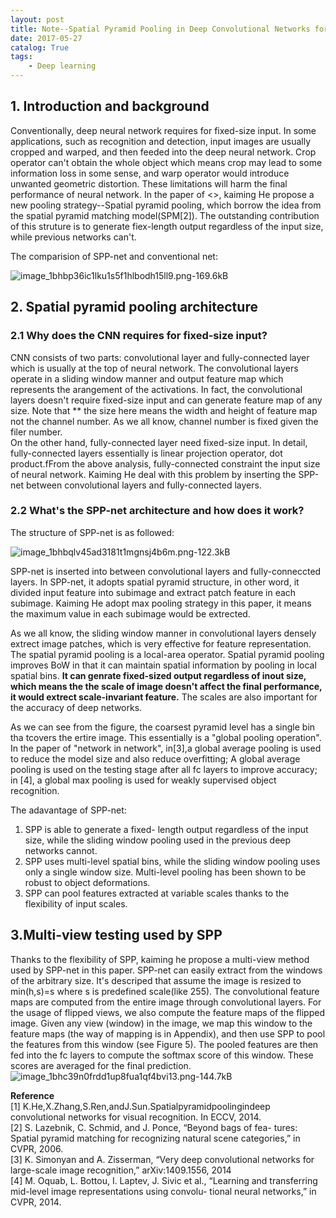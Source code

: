 ```yaml
---
layout: post
title: Note--Spatial Pyramid Pooling in Deep Convolutional Networks for Visual Recognition
date: 2017-05-27
catalog: True
tags:
    - Deep learning
---
```


## 1. Introduction and background  

Conventionally, deep neural network requires for fixed-size input. In some applications, such as recognition and detection, input images are usually cropped and warped, and then feeded into the deep neural network. Crop operator can't obtain the whole object which means crop may lead to some information loss in some sense, and warp operator would introduce unwanted geometric distortion. These limitations will harm the final performance of neural network. In the paper of <<Spatial Pyramid Pooling in Deep Convolutional Networks for Visual Recognition>>, kaiming He propose a new pooling strategy--Spatial pyramid pooling, which borrow the idea from the spatial pyramid matching model(SPM[2]). The outstanding contribution of this struture is to generate fiex-length output regardless of the input size, while previous networks can't. 

The comparision of SPP-net and conventional net:

![image_1bhbp36ic1lku1s5f1hlbodh15ll9.png-169.6kB][10]


[10]: http://static.zybuluo.com/GwanSiu/8x0a4pd8k6z1uj2eqyymuihi/image_1bhbp36ic1lku1s5f1hlbodh15ll9.png

## 2. Spatial pyramid pooling architecture

### 2.1 Why does the CNN requires for fixed-size input?

CNN consists of two parts: convolutional layer and fully-connected layer which is usually at the top of neural network. The convolutional layers operate in a sliding window manner and output feature map which represents the arangement of the activations. In fact, the convolutional layers doesn't require fixed-size input and can generate feature map of any size. Note that ** the size here means the width and height of feature map not the channel number. As we all know, channel number is fixed given the filer number.   
On the other hand, fully-connected layer need fixed-size input. In detail, fully-connected layers essentially is linear projection operator, dot product.fFrom the above analysis, fully-connected constraint the input size of neural network. Kaiming He deal with this problem by inserting the SPP-net between convolutional layers and fully-connected layers.

### 2.2 What's the SPP-net architecture and how does it work?

The structure of SPP-net is as followed:

![image_1bhbqlv45ad3181t1mgnsj4b6m.png-122.3kB][11]

[11]: http://static.zybuluo.com/GwanSiu/6ky8a9fsgltk6bgf2326h41c/image_1bhbqlv45ad3181t1mgnsj4b6m.png

SPP-net is inserted into between convolutional layers and fully-conneccted layers. In SPP-net, it adopts spatial pyramid structure, in other word, it divided input feature into subimage and extract patch feature in each subimage. Kaiming He adopt max pooling strategy in this paper, it means the maximum value in each subimage would be extrected.  

As we all know, the sliding window manner in convolutional layers densely extrect image patches, which is very effective for feature representation. The spatial pyramid pooling is a local-area operator. Spatial pyramid pooling improves BoW in that it can maintain spatial information by pooling in local spatial bins. **It can genrate fixed-sized output regardless of inout size, which means the the scale of image doesn't affect the final performance, it would extrect scale-invariant feature.** The scales are also important for the accuracy of deep networks.

As we can see from the figure, the coarsest pyramid level has a single bin tha tcovers the ertire image. This essentially is a "global pooling operation". In the paper of "network in network", in[3],a global average pooling is used to reduce the model size and also reduce overfitting; A global average pooling is used on the testing stage after all fc layers to improve accuracy; in [4], a global max pooling is used for weakly supervised object recognition.

The adavantage of SPP-net:
1. SPP is able to generate a fixed- length output regardless of the input size, while the sliding window pooling used in the previous deep networks cannot.  
2. SPP uses multi-level spatial bins, while the sliding window pooling uses only a single window size. Multi-level pooling has been shown to be robust to object deformations.  
3.  SPP can pool features extracted at variable scales thanks to the flexibility of input scales.  

## 3.Multi-view testing used by SPP  
Thanks to the flexibility of SPP, kaiming he propose a multi-view method used by SPP-net in this paper. SPP-net can easily extract from the windows of the arbitrary size. It's descriped that assume the image is resized to min(h,s)=s where s is predefined scale(like 255). The convolutional feature maps are computed from the entire image through convolutional layers. For the usage of
flipped views, we also compute the feature maps of the flipped image. Given any view (window) in the image, we map this window to the feature maps (the way of mapping is in Appendix), and then use SPP to pool the features from this window (see Figure 5). The pooled features are then fed into the fc layers to compute the softmax score of this window. These scores are averaged for the final prediction.   
![image_1bhc39n0frdd1up8fua1qf4bvi13.png-144.7kB][12]

[12]: http://static.zybuluo.com/GwanSiu/j2r33c1s45egd98s819cyhb0/image_1bhc39n0frdd1up8fua1qf4bvi13.png

**Reference**  
[1] K.He,X.Zhang,S.Ren,andJ.Sun.Spatialpyramidpoolingindeep
convolutional networks for visual recognition. In ECCV, 2014.  
[2] S. Lazebnik, C. Schmid, and J. Ponce, “Beyond bags of fea- tures: Spatial pyramid matching for recognizing natural scene categories,” in CVPR, 2006.  
[3] K. Simonyan and A. Zisserman, “Very deep convolutional networks for large-scale image recognition,” arXiv:1409.1556, 2014  
[4] M. Oquab, L. Bottou, I. Laptev, J. Sivic et al., “Learning and transferring mid-level image representations using convolu- tional neural networks,” in CVPR, 2014.  



